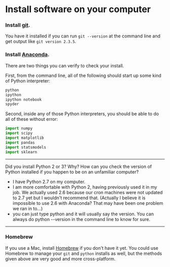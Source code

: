 # Install software on your computer


### Install [git](http://git-scm.com/).

You have it installed if you can run `git --version` at the command
line and get output like `git version 2.3.5`.


### Install [Anaconda](http://continuum.io/downloads).

There are two things you can verify to check your install.

First, from the command line, all of the following should start up
some kind of Python interpreter:

```bash
python
ipython
ipython notebook
spyder
```

Second, inside any of those Python interpreters, you should be able to
do all of these without error:

```python
import numpy
import scipy
import matplotlib
import pandas
import statsmodels
import sklearn
```

---

Did you install Python 2 or 3? Why? How can you check the version of Python installed if you happen to be on an unfamiliar computer?

* I have Python 2.7 on my computer.
* I am more comfortable with Python 2, having previously used it in my job. We actually used 2.6 because our cron machines were not updated to 2.7 yet but I wouldn't recommend that. (Actually I believe it is impossible to use 2.6 with Anaconda? That may have been one problem we ran in to...)
* you can just type python and it will usually say the version. You can always do python --version in the command line to know for sure.

---


### Homebrew

If you use a Mac, install [Homebrew](http://brew.sh/) if you don't
have it yet. You could use Homebrew to manage your `git` and `python`
installs as well, but the methods given above are very good and more
cross-platform.
